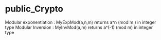 # public_Crypto

Modular exponentiation : MyExpMod(a,n,m) returns a^n (mod m ) in integer type
Modular Inversion : MyInvMod(a,m) returns a^(-1) (mod m) in integer type
